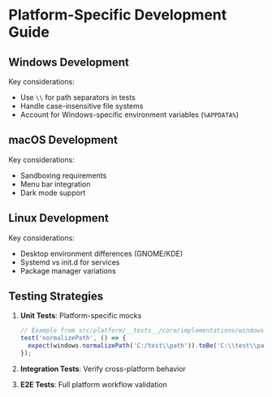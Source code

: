 # Platform-Specific Development Guide

## Windows Development
Key considerations:
- Use `\\` for path separators in tests
- Handle case-insensitive file systems
- Account for Windows-specific environment variables (`%APPDATA%`)

## macOS Development
Key considerations:
- Sandboxing requirements
- Menu bar integration
- Dark mode support

## Linux Development
Key considerations:
- Desktop environment differences (GNOME/KDE)
- Systemd vs init.d for services
- Package manager variations

## Testing Strategies
1. **Unit Tests**: Platform-specific mocks
   ```typescript
   // Example from src/platform/__tests__/core/implementations/windows.spec.ts
   test('normalizePath', () => {
     expect(windows.normalizePath('C:/test\\path')).toBe('C:\\test\\path');
   });
   ```

2. **Integration Tests**: Verify cross-platform behavior
3. **E2E Tests**: Full platform workflow validation